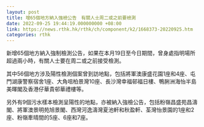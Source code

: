 ```yaml
---
layout: post
title: 增65個地方納入強檢公告　有關人士周二或之前要檢測
date: 2022-09-25 19:44:19.000000000 +08:00
link: https://news.rthk.hk/rthk/ch/component/k2/1668373-20220925.htm
categories: rthk
---
```


新增65個地方納入強制檢測公告，如果在本月19日至今日期間，曾身處指明場所超過兩小時，有關人士要在周二或之前接受檢測。

其中56個地方涉及陽性檢測個案曾到訪地點，包括將軍澳康盛花園1座和4座、屯門湖康警察宿舍1座、大角咀柏景灣10座、長沙灣幸福邨福日樓、鴨脷洲海怡半島美暉閣及香港仔華貴邨華禮樓等。

另外有9個污水樣本檢測呈陽性的地點，亦被納入強檢公告，包括粉嶺昌盛苑昌濤閣、將軍澳景明苑旭景閣、西灣河逸濤灣夏池軒和秋盈軒、荃灣怡景園的1座和2座、粉嶺牽晴間的5座、6座和7座。
